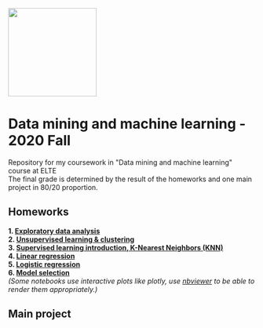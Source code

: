 <img src="https://ttkhok.elte.hu/sites/default/files/mindentudas-egyeteme/elte_cimer_ff.jpg" height="180" />

# Data mining and machine learning - 2020 Fall
Repository for my coursework in "Data mining and machine learning" course at ELTE<br>
The final grade is determined by the result of the homeworks and one main project in 80/20 proportion.
## Homeworks
**1. [Exploratory data analysis](https://github.com/szmate00/elte_physdm/blob/master/Homework%201/01_hw_solution.ipynb)**<br>
**2. [Unsupervised learning & clustering](https://github.com/szmate00/elte_physdm/blob/master/Homework%202/02_unsup_cluster_hw.ipynb)**<br>
**3. [Supervised learning introduction, K-Nearest Neighbors (KNN)](https://github.com/szmate00/elte_physdm/blob/master/Homework%203/03_knn_hw.ipynb)**<br>
**4. [Linear regression](https://github.com/szmate00/elte_physdm/blob/master/Homework%204/04_linreg_hw.ipynb)**<br>
**5. [Logistic regression](https://github.com/szmate00/elte_physdm/blob/master/Homework%205/05_logreg_hw.ipynb)**<br>
**6. [Model selection](https://github.com/szmate00/elte_physdm/blob/master/Homework%206/06_modelselection_hw.ipynb)**<br>
*(Some notebooks use interactive plots like plotly, use [nbviewer](https://nbviewer.jupyter.org/) to be able to render them appropriately.)*
## Main project
